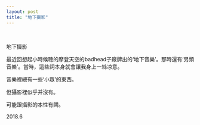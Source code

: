 ```yaml
---
layout: post
title: "地下摄影"
---
```


  
&nbsp;
&nbsp;


地下摄影

最近回想起小時候聴的摩登天空的badhead子廠牌出的‘地下音樂’。那時還有‘另類音樂’。當時，這些詞本身就會讓我身上一絲凉意。

音樂裡總有一些‘小眾’的東西。

但攝影裡似乎并沒有。

可能跟攝影的本性有闗。

2018.6